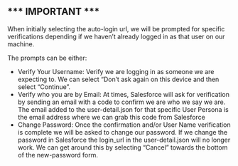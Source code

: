 ## *** IMPORTANT *** 

When initially selecting the auto-login url, we will be prompted for specific verifications depending if we haven’t already logged in as that user on our machine. 

The prompts can be either:
* Verify Your Username: Verify we are logging in as someone we are expecting to. We can select “Don’t ask again on this device and then select “Continue”.
* Verify who you are by Email: At times, Salesforce will ask for verification by sending an email with a code to confirm we are who we say we are. The email added to the user-detail.json for that specific User Persona is the email address where we can grab this code from Salesforce
* Change Password: Once the confirmation and/or User Name verification is complete we will be asked to change our password. If we change the password in Salesforce the login_url in the user-detail.json will no longer work. We can get around this by selecting “Cancel” towards the bottom of the new-password form. 


